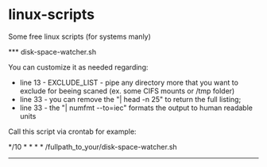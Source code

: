# linux-scripts
Some free linux scripts (for systems manly)



*** disk-space-watcher.sh

You can customize it as needed regarding:

  - line 13 - EXCLUDE_LIST - pipe any directory more that you want to exclude for beeing scaned (ex. some CIFS mounts or /tmp folder)
  - line 33 - you can remove the "| head -n 25" to return the full listing;
  - line 33 - the "| numfmt --to=iec" formats the output to human readable units

Call this script via crontab for example:

  */10 * * * * /fullpath_to_your/disk-space-watcher.sh



*** 


